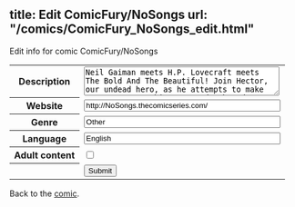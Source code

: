 title: Edit ComicFury/NoSongs
url: "/comics/ComicFury_NoSongs_edit.html"
---
Edit info for comic ComicFury/NoSongs

<form name="comic" action="http://gaepostmail.appspot.com/comic/" method="post">
<table class="comicinfo">
<tr>
<th>Description</th><td><textarea name="description" cols="40" rows="3">Neil Gaiman meets H.P. Lovecraft meets The Bold And The Beautiful! Join Hector, our undead hero, as he attempts to make some sense out his recent death and resurrection. Magic, mystery and mayhem! Updates Sat-Sun.</textarea></td>
</tr>
<tr>
<th>Website</th><td><input type="text" name="url" value="http://NoSongs.thecomicseries.com/" size="40"/></td>
</tr>
<tr>
<th>Genre</th><td><input type="text" name="genre" value="Other" size="40"/></td>
</tr>
<tr>
<th>Language</th><td><input type="text" name="language" value="English" size="40"/></td>
</tr>
<tr>
<th>Adult content</th><td><input type="checkbox" name="adult" value="adult" /></td>
</tr>
<tr>
<th></th><td>
<input type="hidden" name="comic" value="ComicFury_NoSongs" />
<input type="submit" name="submit" value="Submit" />
</td>
</tr>
</table>
</form>

Back to the [comic](ComicFury_NoSongs.html).
